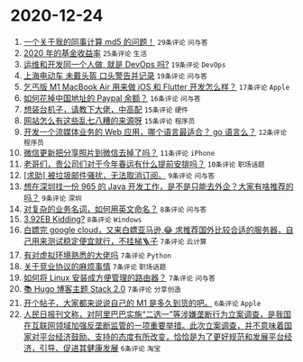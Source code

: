 # 2020-12-24

1. [一个关于我的同事计算 md5 的问题！](https://www.v2ex.com/t/738468) ``29条评论`` ``问与答``
1. [2020 年的基金收益率](https://www.v2ex.com/t/738481) ``25条评论`` ``生活``
1. [运维和开发同一个人做, 就是 DevOps 吗?](https://www.v2ex.com/t/738508) ``19条评论`` ``DevOps``
1. [上海电动车 未戴头盔 口头警告并记录](https://www.v2ex.com/t/738482) ``19条评论`` ``问与答``
1. [乞丐版 M1 MacBook Air 用来做 iOS 和 Flutter 开发怎么样？](https://www.v2ex.com/t/738464) ``17条评论`` ``Apple``
1. [如何花掉中国地址的 Paypal 余额？](https://www.v2ex.com/t/738455) ``16条评论`` ``问与答``
1. [想装台机子，请教下大佬，中高配](https://www.v2ex.com/t/738467) ``15条评论`` ``硬件``
1. [网站怎么有这些乱七八糟的来源呀](https://www.v2ex.com/t/738451) ``15条评论`` ``程序员``
1. [开发一个流媒体业务的 Web 应用，哪个语言最适合？ go 语言么？](https://www.v2ex.com/t/738474) ``12条评论`` ``程序员``
1. [微信更新把分享照片到微信去掉了吗？](https://www.v2ex.com/t/738453) ``11条评论`` ``iPhone``
1. [老哥们，贵公司们对于今年春运有什么提前安排吗？](https://www.v2ex.com/t/738462) ``10条评论`` ``职场话题``
1. [[求助] 被垃圾邮件骚扰，无法取消订阅。](https://www.v2ex.com/t/738458) ``9条评论`` ``问与答``
1. [想在深圳找一份 965 的 Java 开发工作，是不是只能去外企？大家有啥推荐的吗？](https://www.v2ex.com/t/738450) ``9条评论`` ``深圳``
1. [对复杂的业务名词，如何用英文命名？](https://www.v2ex.com/t/738497) ``8条评论`` ``问与答``
1. [3.92EB Kidding?](https://www.v2ex.com/t/738457) ``8条评论`` ``Windows``
1. [白嫖完 google cloud，又来白嫖亚马逊,😂 求推荐国外比较合适的服务器，自己用来测试稳定便宜就行，不挂梯🪜子](https://www.v2ex.com/t/738512) ``7条评论`` ``云计算``
1. [有对虚拟环境熟悉的大佬吗](https://www.v2ex.com/t/738506) ``7条评论`` ``Python``
1. [关于竞业协议的麻烦事情](https://www.v2ex.com/t/738475) ``7条评论`` ``职场话题``
1. [如何将 Linux 安装成方便管理的路由器？](https://www.v2ex.com/t/738471) ``7条评论`` ``问与答``
1. [📚 Hugo 博客主题 Stack 2.0](https://www.v2ex.com/t/738449) ``7条评论`` ``分享创造``
1. [开个帖子，大家都来说说自己的 M1 是多久到货的吧。](https://www.v2ex.com/t/738498) ``6条评论`` ``Apple``
1. [人民日报刊文称，对阿里巴巴实施“二选一”等涉嫌垄断行为立案调查，是我国在互联网领域加强反垄断监管的一项重要举措。此次立案调查，并不意味着国家对平台经济鼓励、支持的态度有所改变，恰恰是为了更好规范和发展平台经济，引导、促进其健康发展](https://www.v2ex.com/t/738452) ``6条评论`` ``淘宝``
